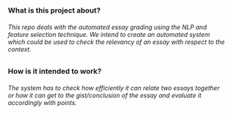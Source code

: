 <h3> What is this project about? </h3>
<h6>This repo deals with the automated essay grading using the NLP and feature selection technique. We intend to create an automated system which could be used to check the relevancy of an essay with respect to the context.</h6>

<h3>How is it intended to work? </h3>
<h6> The system has to check how efficiently it can relate two essays together or how it can get to the gist/conclusion of the essay and evaluate it accordingly with points.

